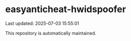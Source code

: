 # easyanticheat-hwidspoofer

Last updated: 2025-07-03 15:55:01

This repository is automatically maintained.
